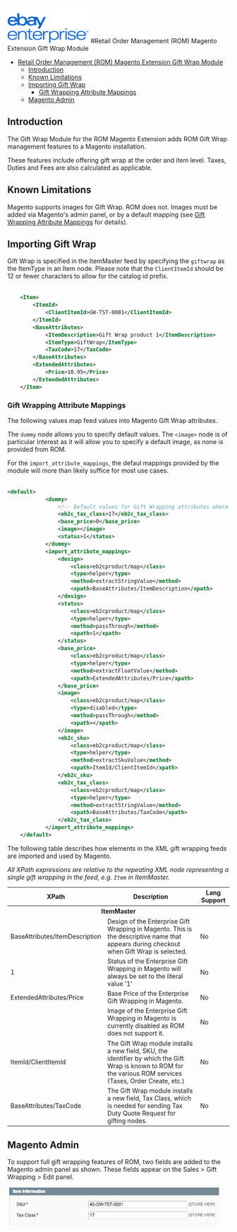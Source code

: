 ![ebay logo](static/logo-vert.png)
#Retail Order Management (ROM) Magento Extension Gift Wrap Module

- [Retail Order Management (ROM) Magento Extension Gift Wrap Module](#retail-order-management-rom-magento-extension-gift-wrap-module)
  - [Introduction](#introduction)
  - [Known Limitations](#known-limitations)
  - [Importing Gift Wrap](#importing-gift-wrap)
    - [Gift Wrapping Attribute Mappings](#gift-wrapping-attribute-mappings)
  - [Magento Admin](#magento-admin)

## Introduction
The Gift Wrap Module for the ROM Magento Extension adds ROM Gift Wrap management features to a Magento installation.

These features include offering gift wrap at the order and item level. Taxes, Duties and Fees are also calculated as applicable.

## Known Limitations
Magento supports images for Gift Wrap. ROM does not. Images must be added via Magento's admin panel, or by a default mapping (see [Gift Wrapping Attribute Mappings](#gift-wrapping-attribute-mappings) for details).

## Importing Gift Wrap
Gift Wrap is specified in the ItemMaster feed by specifying the ```giftwrap``` as the ItemType in an Item node. Please note that the ```ClientItemId``` should be 12 or fewer characters to allow for the catalog id prefix.


```xml

	<Item>
		<ItemId>
			<ClientItemId>GW-TST-0001</ClientItemId>
		</ItemId>
		<BaseAttributes>
			<ItemDescription>Gift Wrap product 1</ItemDescription>
			<ItemType>GiftWrap</ItemType>
			<TaxCode>17</TaxCode>
		</BaseAttributes>
		<ExtendedAttributes>
			<Price>10.95</Price>
		</ExtendedAttributes>
	</Item>

```


### Gift Wrapping Attribute Mappings

The following values map feed values into Magento Gift Wrap attributes.

The ```dummy``` node allows you to specify default values. The ```<image>``` node is of particular interest as it will allow you to specify a default image, as none is provided from ROM.

For the ```import_attribute_mappings```, the defaul mappings provided by the module will more than likely suffice for most use cases.


```xml

<default>
			<dummy>
				<!-- Default values for Gift Wrapping attributes where Magento doesn't already have defaults. -->
				<eb2c_tax_class>17</eb2c_tax_class>
				<base_price>0</base_price>
				<image></image>
				<status>1</status>
			</dummy>
			<import_attribute_mappings>
				<design>
					<class>eb2cproduct/map</class>
					<type>helper</type>
					<method>extractStringValue</method>
					<xpath>BaseAttributes/ItemDescription</xpath>
				</design>
				<status>
					<class>eb2cproduct/map</class>
					<type>helper</type>
					<method>passThrough</method>
					<xpath>1</xpath>
				</status>
				<base_price>
					<class>eb2cproduct/map</class>
					<type>helper</type>
					<method>extractFloatValue</method>
					<xpath>ExtendedAttributes/Price</xpath>
				</base_price>
				<image>
					<class>eb2cproduct/map</class>
					<type>disabled</type>
					<method>passThrough</method>
					<xpath></xpath>
				</image>
				<eb2c_sku>
					<class>eb2cproduct/map</class>
					<type>helper</type>
					<method>extractSkuValue</method>
					<xpath>ItemId/ClientItemId</xpath>
				</eb2c_sku>
				<eb2c_tax_class>
					<class>eb2cproduct/map</class>
					<type>helper</type>
					<method>extractStringValue</method>
					<xpath>BaseAttributes/TaxCode</xpath>
				</eb2c_tax_class>
			</import_attribute_mappings>
	</default>

```

The following table describes how elements in the XML gift wrapping feeds are imported and used by Magento.

*All XPath expressions are relative to the repeating XML node representing a single gift wrapping in the feed, e.g. `Item` in ItemMaster.*

<table>
	<thead>
		<tr>
			<th>XPath</th>
			<th>Description</th>
			<th>Lang Support</th>
		</tr>
	</thead>
	<tbody>
		<tr>
			<th colspan="3">ItemMaster</th>
		</tr>
		<tr>
			<td>BaseAttributes/ItemDescription</td>
			<td>Design of the Enterprise Gift Wrapping in Magento. This is the descriptive name that appears during checkout when Gift Wrap is selected.</td>
			<td>No</td>
		</tr>
		<tr>
			<td>1</td>
			<td>Status of the Enterprise Gift Wrapping in Magento will always be set to the literal value '1'</td>
			<td>No</td>
		</tr>
		<tr>
			<td>ExtendedAttributes/Price</td>
			<td>Base Price of the Enterprise Gift Wrapping in Magento.</td>
			<td>No</td>
		</tr>
		<tr>
			<td></td>
			<td>Image of the Enterprise Gift Wrapping in Magento is currently disabled as ROM does not support it.</td>
			<td>No</td>
		</tr>
		<tr>
			<td>ItemId/ClientItemId</td>
			<td>The Gift Wrap module installs a new field, SKU, the identifier by which the Gift Wrap is known to ROM for the various ROM services (Taxes, Order Create, etc.)</td>
			<td>No</td>
		</tr>
		<tr>
			<td>BaseAttributes/TaxCode</td>
			<td>The Gift Wrap module installs a new field, Tax Class, which is needed for sending Tax Duty Quote Request for gifting nodes.</td>
			<td>No</td>
		</tr>
	</tbody>
</table>

## Magento Admin
To support full gift wrapping features of ROM, two fields are added to the Magento admin panel as shown. These fields appear on the Sales > Gift Wrapping > Edit panel.

![gw-admin-fields](static/gw-admin-fields.png)
